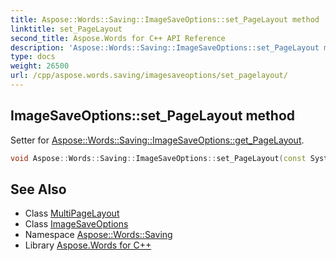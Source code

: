 ```yaml
---
title: Aspose::Words::Saving::ImageSaveOptions::set_PageLayout method
linktitle: set_PageLayout
second_title: Aspose.Words for C++ API Reference
description: 'Aspose::Words::Saving::ImageSaveOptions::set_PageLayout method. Setter for Aspose::Words::Saving::ImageSaveOptions::get_PageLayout in C++.'
type: docs
weight: 26500
url: /cpp/aspose.words.saving/imagesaveoptions/set_pagelayout/
---
```

## ImageSaveOptions::set_PageLayout method


Setter for [Aspose::Words::Saving::ImageSaveOptions::get_PageLayout](../get_pagelayout/).

```cpp
void Aspose::Words::Saving::ImageSaveOptions::set_PageLayout(const System::SharedPtr<Aspose::Words::Saving::MultiPageLayout> &value)
```

## See Also

* Class [MultiPageLayout](../../multipagelayout/)
* Class [ImageSaveOptions](../)
* Namespace [Aspose::Words::Saving](../../)
* Library [Aspose.Words for C++](../../../)
